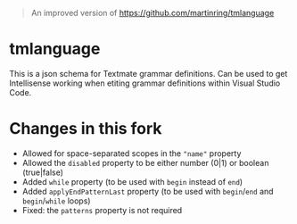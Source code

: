> An improved version of https://github.com/martinring/tmlanguage

# tmlanguage

This is a json schema for Textmate grammar definitions. Can be used to get Intellisense working when etiting grammar definitions within Visual Studio Code.

# Changes in this fork
- Allowed for space-separated scopes in the `"name"` property
- Allowed the `disabled` property to be either number (0|1) or boolean (true|false)
- Added `while` property (to be used with `begin` instead of `end`)
- Added `applyEndPatternLast` property (to be used with `begin`/`end` and `begin`/`while` loops)
- Fixed: the `patterns` property is not required

